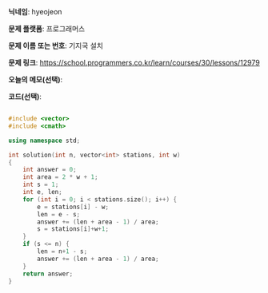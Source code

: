 **닉네임**: hyeojeon

**문제 플랫폼**: 프로그래머스

**문제 이름 또는 번호**: 기지국 설치

**문제 링크**: https://school.programmers.co.kr/learn/courses/30/lessons/12979

**오늘의 메모(선택)**: 

**코드(선택)**:

```cpp

#include <vector>
#include <cmath>

using namespace std;

int solution(int n, vector<int> stations, int w)
{
    int answer = 0;
    int area = 2 * w + 1;
    int s = 1;
    int e, len;
    for (int i = 0; i < stations.size(); i++) {
        e = stations[i] - w;
        len = e - s;
        answer += (len + area - 1) / area;
        s = stations[i]+w+1;
    }
    if (s <= n) {
        len = n+1 - s;
        answer += (len + area - 1) / area;
    }
    return answer;
}

```
